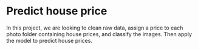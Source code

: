 # Predict house price
In this project, we are looking to clean raw data, assign a price to each photo folder containing house prices, and classify the images. Then apply the model to predict house prices.
